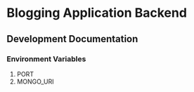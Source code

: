 # Blogging Application Backend


## Development Documentation


### Environment Variables

1. PORT
2. MONGO_URI
